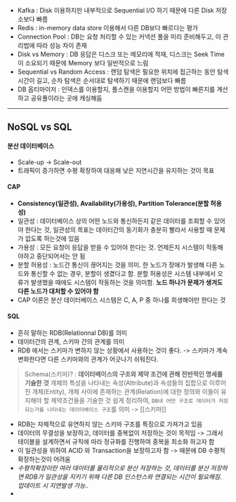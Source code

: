 - Kafka : Disk 이용하지만 내부적으로 Sequential I/O 하기 때문에 다른 Disk 저장소보다 빠름 
- Redis : in-memory data store 이용해서 다른 DB보다 빠르다는 평가
- Connection Pool : DB는 요청 처리할 수 있는 커넥션 풀을 미리 준비해두고, 이 관리법에 따라 성능 차이 존재
- Disk vs Memory : DB 응답은 디스크 또는 메모리에 적재, 디스크는 Seek Time이 소요되기 때문에 Memory 보다 일반적으로 느림
- Sequential vs Random Access : 랜덤 탐색은 필요한 위치에 접근하는 동안 탐색 시간이 길고, 순차 탐색은 순서대로 탐색하기 때문에 랜덤보다 빠름
- DB 옵티마이저 : 인덱스를 이용할지, 풀스캔을 이용할지 어떤 방법이 빠른지를  계산하고 공유풀이라는 곳에 캐싱해둠


---
## NoSQL vs SQL
#### 분산 데이터베이스
- Scale-up -> Scale-out
- 트래픽이 증가하면 수평 확장하여 대응해 낮은 지연시간을 유지하는 것이 목표
#### CAP
- **Consistency(일관성), Availability(가용성), Partition Tolerance(분할 허용성)**
- 일관성 : 데이터베이스 상의 어떤 노드와 통신하든지 같은 데이터를 조회할 수 있어야 한다는 것, 일관성의 목표는 데이터간의 동기화가 충분히 빨라서 사용할 때 문제가 없도록 하는것에 있음
- 가용성 : 모든 요청이 응답을 받을 수 있어야 한다는 것. 언제든지 시스템이 작동해야하고 중단되어서는 안 됨
- 분할 허용성 : 노드간 통신이 끊어지는 것을 의미. 한 노드가 장애가 발생해 다른 노드와 통신할 수 없는 경우, 분할이 생겼다고 함. 분할 허용성은 시스템 내부에서 오류가 발생했을 때에도 시스템이 작동하는 것을 의미함. **노드 하나가 문제가 생겨도 다른 노드가 대처할 수 있어야 함**
- CAP 이론은 분산 데이터베이스 시스템은 C, A, P 중 하나를 희생해야만 한다는 것

#### SQL
- 흔히 말하는 RDB(Relationnal DB)를 의미
- 데이터간의 관계, 스키마 간의 관계를 의미
- RDB 에서는 스키마가 변하지 않는 상황에서 사용하는 것이 좋다. -> 스키마가 계속 변화한다면 다른 스키마와의 관계가 어긋나기 쉬워진다.

> Schema(스키마)?
> : **데이터베이스의 구조와 제약 조건에 관해 전반적인 명세를 기술한 것**
> 개체의 특성을 나타내는 속성(Attribute)과 속성들의 집합으로 이루어진 개체(Entity), 개체 사이에 존재하는 관계(Relation)에 대한 정의와 이들이 유지해야 할 제약조건들을 기술한 것
> 쉽게 정리하여, `DB내 어떤 구조로 데이터가 저장되는가를 나타내는 데이터베이스 구조`를 의미 -> [[스키마]]

- RDB는 자체적으로 유연하지 않는 스키마 구조를 특징으로 가져가고 있음
- 데이터의 무결성을 보장하고, 데이터를 중복없이 저장하는 것이 목적임 -> 그래서 테이블을 설계하면서 규칙에 따라 정규화를 진행하여 중복을 최소화 하고자 함
- 이 일관성을 위하여 ACID 와 Transaction을 보장하고자 함 -> 때문에 DB 수평적 확장하는것이 어려움
- *수평적확장이란 여러 데이터를 물리적으로 분산 저장하는 것, 데이터를 분산 저장하면 RDB가 일관성을 지키기 위해 다른 DB 인스턴스와 연결되는 시간이 필요해짐. 업데이트 시 지연발생 가능..*
- 
